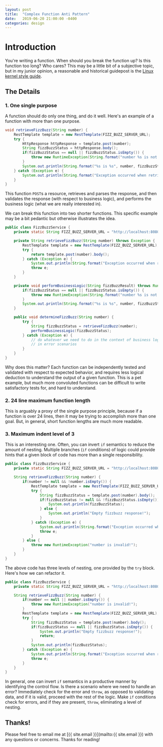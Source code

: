 ```yaml
---
layout: post
title:  "Complex Function Anti Pattern"
date:   2019-06-20 21:00:00 -0400
categories: design
---
```


# Introduction
You're writing a function. When should you break the function up?
Is this function too long? Who cares? This may be a little bit of a subjective
topic, but in my junior opinion, a reasonable and historical guidepost
is the [Linux kernel style guide](https://www.kernel.org/doc/html/v4.10/process/coding-style.html#functions).

## The Details
### 1. One single purpose
A function should do only one thing, and do it well. Here's an example of
a function with more than one purpose.
```java
void retrieveFizzBuzz(String number) {
    RestTemplate template = new RestTemplate(FIZZ_BUZZ_SERVER_URL);
    try {
        HttpResponse httpResponse = template.post(number);
        String fizzBuzzStatus = httpResponse.body();
        if(fizzBuzzStatus == null || fizzBuzzStatus.isEmpty()) {
            throw new RuntimeException(String.format("number %s is not fizzbuzz!!", number));
        }
        System.out.println(String.format("%s is %s", number, fizzBuzzStatus));
    } catch (Exception e) {
        System.out.println(String.format("Exception occurred when retrieveFizzBuzz: %s", e.getMessage(), e);
    }
}
```
This function `POST`s a resource, retrieves and parses the response, and then
validates the response (with respect to business logic), and performs
the business logic (what we are really interested in).

We can break this function into two shorter functions. This specific
example may be a bit pedantic but otherwise illustrates the idea.

```java
public class FizzBuzzService {
    private static String FIZZ_BUZZ_SERVER_URL = "http://localhost:8080/fizzbuzz";

    private String retrieveFizzBuzz(String number) throws Exception {
        RestTemplate template = new RestTemplate(FIZZ_BUZZ_SERVER_URL);
        try {
            return template.post(number).body();
        } catch (Exception e) {
            System.out.println(String.format("Exception occurred when retrieveFizzBuzz: %s", e.getMessage(), e);
            throw e;
        }
    }

    private void performBusinessLogic(String fizzBuzzResult) throws RuntimeException {
        if(fizzBuzzStatus == null || fizzBuzzStatus.isEmpty()) {
            throw new RuntimeException(String.format("number %s is not fizzbuzz!!", number));
        }
        System.out.println(String.format("%s is %s", number, fizzBuzzStatus));
    }

    public void determineFizzBuzz(String number) {
        try {
            String fizzBuzzStatus = retrieveFizzBuzz(number);
            performBusinessLogic(fizzBuzzStatus);    
        } catch (Exception e) {
            // do whatever we need to do in the context of business logic
            // in error scenarios
        }
    }
}
```

Why does this matter? Each function can be independently tested and validated
with respect to expected behavior, and requires less logical deduction
to understand the output of a given function. This is a pet example,
but much more convoluted functions can be difficult to write
satisfactory tests for, and hard to understand.


### 2. 24 line maximum function length
This is arguably a proxy of the single purpose principle, because
if a function is over 24 lines, then it may be trying to accomplish more
than one goal. But, in general, short function lengths are much more readable.

### 3. Maximum indent level of 3
This is an interesting one. Often, you can invert `if` semantics to reduce
the amount of nesting. Multiple branches (`if` conditions) of logic
could provide hints that a given block of code has more than a single responsibility.

```java
public class FizzBuzzService {
    private static String FIZZ_BUZZ_SERVER_URL = "http://localhost:8080/fizzbuzz";

    String retrieveFizzBuzz(String number) {
        if(number != null && !number.isEmpty()) {
            RestTemplate template = new RestTemplate(FIZZ_BUZZ_SERVER_URL);
            try {
                String fizzBuzzStatus = template.post(number).body();
                if(fizzBuzzStatus != null && !fizzBuzzStatus.isEmpty()) {
                    System.out.println(fizzBuzzStatus);
                } else {
                    System.out.println("Empty fizzbuzz response!");
                }
            } catch (Exception e) {
                System.out.println(String.format("Exception occurred when retrieveFizzBuzz: %s", e.getMessage(), e);
                throw e;
            }
        } else {
            throw new RuntimeException("number is invalid!");
        }
    }
}
```
The above code has three levels of nesting, one provided by the `try` block.
Here's how we can refactor it.
```java
public class FizzBuzzService {
    private static String FIZZ_BUZZ_SERVER_URL = "http://localhost:8080/fizzbuzz";

    String retrieveFizzBuzz(String number) {
        if(number == null || number.isEmpty()) {
            throw new RuntimeException("number is invalid!");
        }
        RestTemplate template = new RestTemplate(FIZZ_BUZZ_SERVER_URL);
        try {
            String fizzBuzzStatus = template.post(number).body();
            if(fizzBuzzStatus == null || fizzBuzzStatus.isEmpty()) {
                System.out.println("Empty fizzbuzz response!");
                return;
            }
            System.out.println(fizzBuzzStatus);
        } catch (Exception e) {
            System.out.println(String.format("Exception occurred when retrieveFizzBuzz: %s", e.getMessage(), e);
            throw e;
        }
    }
}
```
In general, one can invert `if` semantics in a productive manner
by identifying the control flow. Is there a scenario where we need 
to handle an error? Immediately check for the error and `throw`, as opposed
to validating data, and if it is valid, proceed with the rest of the logic.
Make `if` conditions check for errors, and if they are present, `throw`,
eliminating a level of nesting.


## Thanks!
Please feel free to email me at [{{ site.email }}](mailto:{{ site.email }})
with any questions or concerns. 
Thanks for reading!
